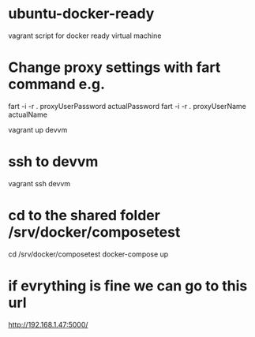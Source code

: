 # ubuntu-docker-ready
vagrant script for docker ready virtual machine

# Change proxy settings with fart command e.g. 
fart -i -r . proxyUserPassword actualPassword
fart -i -r . proxyUserName actualName

vagrant up devvm

# ssh to devvm
vagrant ssh devvm

# cd to the shared folder /srv/docker/composetest
cd /srv/docker/composetest
docker-compose up 


# if  evrything is fine we can go to this url
http://192.168.1.47:5000/


